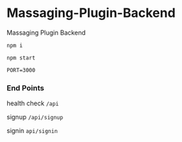 # Massaging-Plugin-Backend

Massaging Plugin Backend

`npm i`

`npm start`

`PORT=3000`

### End Points

health check
`/api`

signup
`/api/signup`

signin
`api/signin`
